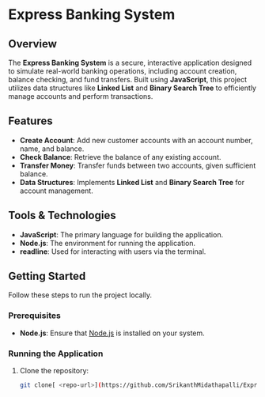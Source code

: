 # Express Banking System

## Overview

The **Express Banking System** is a secure, interactive application designed to simulate real-world banking operations, including account creation, balance checking, and fund transfers. Built using **JavaScript**, this project utilizes data structures like **Linked List** and **Binary Search Tree** to efficiently manage accounts and perform transactions.

## Features

- **Create Account**: Add new customer accounts with an account number, name, and balance.
- **Check Balance**: Retrieve the balance of any existing account.
- **Transfer Money**: Transfer funds between two accounts, given sufficient balance.
- **Data Structures**: Implements **Linked List** and **Binary Search Tree** for account management.

## Tools & Technologies

- **JavaScript**: The primary language for building the application.
- **Node.js**: The environment for running the application.
- **readline**: Used for interacting with users via the terminal.


## Getting Started

Follow these steps to run the project locally.

### Prerequisites

- **Node.js**: Ensure that [Node.js](https://nodejs.org/) is installed on your system.

### Running the Application

1. Clone the repository:
   ```bash
   git clone[ <repo-url>](https://github.com/SrikanthMidathapalli/ExpressBankingSystem.git)


